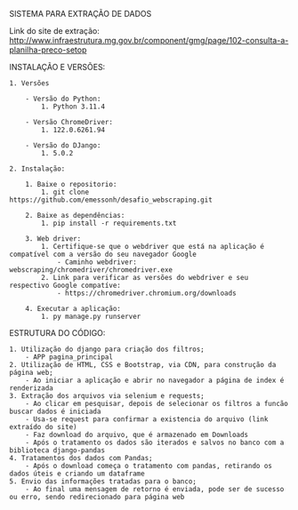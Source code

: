SISTEMA PARA EXTRAÇÃO DE DADOS

Link do site de extração: http://www.infraestrutura.mg.gov.br/component/gmg/page/102-consulta-a-planilha-preco-setop

INSTALAÇÃO E VERSÕES:

    1. Versões

        - Versão do Python:
            1. Python 3.11.4

        - Versão ChromeDriver:  
            1. 122.0.6261.94

        - Versão do DJango: 
            1. 5.0.2

    2. Instalação:

        1. Baixe o repositorio:
            1. git clone https://github.com/emessonh/desafio_webscraping.git

        2. Baixe as dependências: 
            1. pip install -r requirements.txt

        3. Web driver:
            1. Certifique-se que o webdriver que está na aplicação é compatível com a versão do seu navegador Google 
                - Caminho webdriver: webscraping/chromedriver/chromedriver.exe
            2. Link para verificar as versões do webdriver e seu respectivo Google compatíve:
                - https://chromedriver.chromium.org/downloads

        4. Executar a aplicação:
            1. py manage.py runserver

ESTRUTURA DO CÓDIGO:

    1. Utilização do django para criação dos filtros;
        - APP pagina_principal
    2. Utilização de HTML, CSS e Bootstrap, via CDN, para construção da página web;
        - Ao iniciar a aplicação e abrir no navegador a página de index é renderizada
    3. Extração dos arquivos via selenium e requests;
        - Ao clicar em pesquisar, depois de selecionar os filtros a funcão buscar dados é iniciada
        - Usa-se request para confirmar a existencia do arquivo (link extraído do site)
        - Faz download do arquivo, que é armazenado em Downloads
        - Após o tratamento os dados são iterados e salvos no banco com a biblioteca django-pandas 
    4. Tratamentos dos dados com Pandas;
        - Após o download começa o tratamento com pandas, retirando os dados úteis e criando um dataframe
    5. Envio das informações tratadas para o banco;
        - Ao final uma mensagem de retorno é enviada, pode ser de sucesso ou erro, sendo redirecionado para página web


